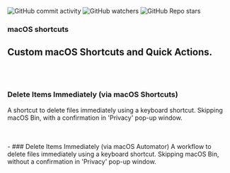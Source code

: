 ![GitHub commit activity](https://img.shields.io/github/commit-activity/m/heartshapedbox/macos-tweaks?color=5955E8&label=commits)
![GitHub watchers](https://img.shields.io/github/watchers/heartshapedbox/macos-tweaks?color=5955E8&logo=github)
![GitHub Repo stars](https://img.shields.io/github/stars/heartshapedbox/macos-tweaks?color=5955E8&logo=github)

### macOS shortcuts
Custom macOS Shortcuts and Quick Actions.
<br/>
<br/>
<br/>
-
### Delete Items Immediately (via macOS Shortcuts)
A shortcut to delete files immediately using a keyboard shortcut. Skipping macOS Bin, with a confirmation in 'Privacy' pop-up window.

<br/>
<br/>
-
### Delete Items Immediately (via macOS Automator)
A workflow to delete files immediately using a keyboard shortcut. Skipping macOS Bin, without a confirmation in 'Privacy' pop-up window.
